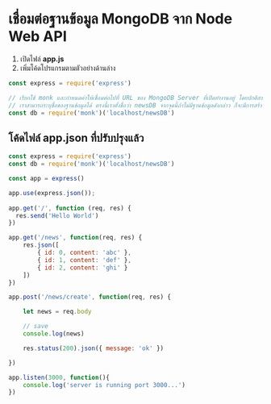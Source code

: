 
# เชื่อมต่อฐานข้อมูล MongoDB จาก Node Web API


1. เปิดไฟล์ **app.js**
2. เพิ่มโค้ดโปรแกรมตามตัวอย่างด้านล่าง 

```js
const express = require('express')

// เรียกใช้ monk และกำหนดค่าให้เชื่อมต่อไปที่ URL ของ MongoDB Server ที่เปิดทำงานอยู่ โดยปกติสามารถใช้ชื่อ localhost อ้างอิงได้
// เราสามารถระบุชื่อของฐานข้อมูลได้ ตรงนี้เราตั้งชื่อว่า newsDB จากจุดนี้ถ้าไม่มีฐานข้อมูลดังกล่าว ก็จะมีการสร้างขึ้นให้อัตโนมัติ
const db = require('monk')('localhost/newsDB')

```

## โค้ดไฟล์ app.json ที่ปรับปรุงแล้ว

```js
const express = require('express')
const db = require('monk')('localhost/newsDB')

const app = express()

app.use(express.json());
 
app.get('/', function (req, res) {
  res.send('Hello World')
})

app.get('/news', function(req, res) {
    res.json([
        { id: 0, content: 'abc' },
        { id: 1, content: 'def' },
        { id: 2, content: 'ghi' }
    ])
})

app.post('/news/create', function(req, res) {

    let news = req.body

    // save 
    console.log(news)

    res.status(200).json({ message: 'ok' })

})

app.listen(3000, function(){
    console.log('server is running port 3000...')
})
```